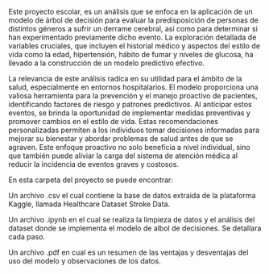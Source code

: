 Este proyecto escolar, es un análisis que se enfoca en la aplicación de un modelo de árbol de decisión para evaluar la predisposición de personas de distintos géneros a sufrir un derrame cerebral, así como para determinar si han experimentado previamente dicho evento. La exploración detallada de variables cruciales, que incluyen el historial médico y aspectos del estilo de vida como la edad, hipertensión, hábito de fumar y niveles de glucosa, ha llevado a la construcción de un modelo predictivo efectivo.

La relevancia de este análisis radica en su utilidad para el ámbito de la salud, especialmente en entornos hospitalarios. El modelo proporciona una valiosa herramienta para la prevención y el manejo proactivo de pacientes, identificando factores de riesgo y patrones predictivos. Al anticipar estos eventos, se brinda la oportunidad de implementar medidas preventivas y promover cambios en el estilo de vida. Estas recomendaciones personalizadas permiten a los individuos tomar decisiones informadas para mejorar su bienestar y abordar problemas de salud antes de que se agraven. Este enfoque proactivo no solo beneficia a nivel individual, sino que también puede aliviar la carga del sistema de atención médica al reducir la incidencia de eventos graves y costosos.


En esta carpeta del proyecto se puede encontrar:

Un archivo .csv el cual contiene la base de datos extraida de la plataforma Kaggle, llamada Healthcare Dataset Stroke Data.

Un archivo .ipynb en el cual se realiza la limpieza de datos y el análisis del dataset donde se implementa el modelo de albol de decisiones. Se detallara cada paso.

Un archivo .pdf en cual es un resumen de las ventajas y desventajas del uso del modelo y observaciones de los datos.
